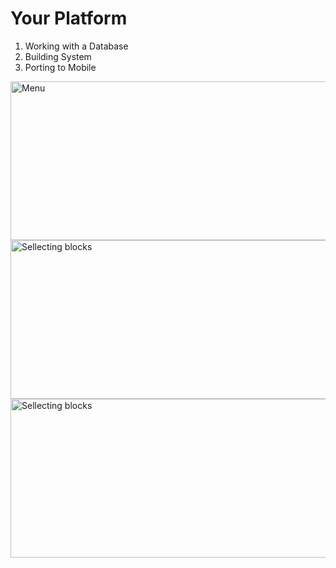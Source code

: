 # Your Platform

1) Working with a Database
2) Building System
3) Porting to Mobile


<img width="546" height="254" alt="Menu" src="https://github.com/user-attachments/assets/10b8009f-8223-4361-89d8-1eea64d2d7e7" />
<img width="546" height="254" alt="Sellecting blocks" src="https://github.com/user-attachments/assets/6a5d2511-419d-426d-af60-2f79ccc70dbe" />
<img width="546" height="254" alt="Sellecting blocks" src="https://github.com/user-attachments/assets/58b67f38-4d8a-4550-8c17-8cc8a1a9a170" />
